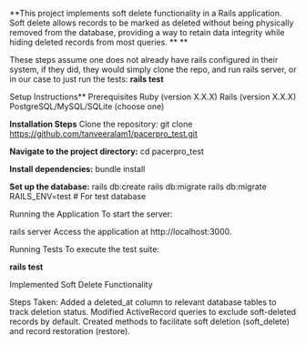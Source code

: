 **This project implements soft delete functionality in a Rails application. Soft delete allows records to be marked as deleted without being physically removed from the database, providing a way to retain data integrity while hiding deleted records from most queries.
**
**

These steps assume one does not already have rails configured in their system, if they did, they would simply clone the repo, and run rails server, or in our case to just run the tests: **rails test**

Setup Instructions**
Prerequisites
Ruby (version X.X.X)
Rails (version X.X.X)
PostgreSQL/MySQL/SQLite (choose one)

**Installation Steps**
Clone the repository:
git clone https://github.com/tanveeralam1/pacerpro_test.git

**Navigate to the project directory:**
cd pacerpro_test

**Install dependencies:**
bundle install

**Set up the database:**
rails db:create
rails db:migrate
rails db:migrate RAILS_ENV=test # For test database

Running the Application
To start the server:

rails server
Access the application at http://localhost:3000.

Running Tests
To execute the test suite:

**rails test**

Implemented Soft Delete Functionality

Steps Taken:
Added a deleted_at column to relevant database tables to track deletion status.
Modified ActiveRecord queries to exclude soft-deleted records by default.
Created methods to facilitate soft deletion (soft_delete) and record restoration (restore).






